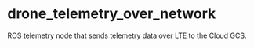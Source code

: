 # drone_telemetry_over_network
ROS telemetry node that sends telemetry data over LTE to the Cloud GCS.
